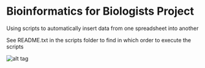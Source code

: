 # Bioinformatics for Biologists Project
Using scripts to automatically insert data from one spreadsheet into another

See README.txt in the scripts folder to find in which order to execute the scripts

![alt tag](https://drscdn.500px.org/photo/89023717/m%3D2048/3aa8139086031ba6762f0b7648bef420)


